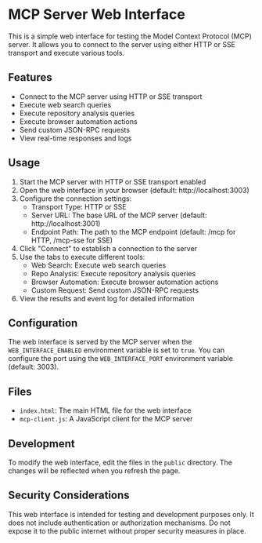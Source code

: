 # MCP Server Web Interface

This is a simple web interface for testing the Model Context Protocol (MCP) server. It allows you to connect to the server using either HTTP or SSE transport and execute various tools.

## Features

- Connect to the MCP server using HTTP or SSE transport
- Execute web search queries
- Execute repository analysis queries
- Execute browser automation actions
- Send custom JSON-RPC requests
- View real-time responses and logs

## Usage

1. Start the MCP server with HTTP or SSE transport enabled
2. Open the web interface in your browser (default: http://localhost:3003)
3. Configure the connection settings:
   - Transport Type: HTTP or SSE
   - Server URL: The base URL of the MCP server (default: http://localhost:3001)
   - Endpoint Path: The path to the MCP endpoint (default: /mcp for HTTP, /mcp-sse for SSE)
4. Click "Connect" to establish a connection to the server
5. Use the tabs to execute different tools:
   - Web Search: Execute web search queries
   - Repo Analysis: Execute repository analysis queries
   - Browser Automation: Execute browser automation actions
   - Custom Request: Send custom JSON-RPC requests
6. View the results and event log for detailed information

## Configuration

The web interface is served by the MCP server when the `WEB_INTERFACE_ENABLED` environment variable is set to `true`. You can configure the port using the `WEB_INTERFACE_PORT` environment variable (default: 3003).

## Files

- `index.html`: The main HTML file for the web interface
- `mcp-client.js`: A JavaScript client for the MCP server

## Development

To modify the web interface, edit the files in the `public` directory. The changes will be reflected when you refresh the page.

## Security Considerations

This web interface is intended for testing and development purposes only. It does not include authentication or authorization mechanisms. Do not expose it to the public internet without proper security measures in place. 